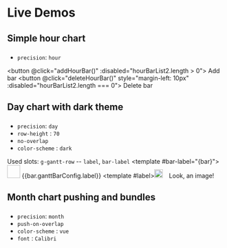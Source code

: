 
# Live Demos

## Simple hour chart  
### 
- `precision`: `hour`
<g-gantt-chart chart-start="01.01.2022 12:00" chart-end="02.01.2022 12:00" precision="hour" grid width="100%" bar-start="beginDate" bar-end="endDate" date-format="DD.MM.YYYY HH:mm"> <g-gantt-row label="My row 1" :bars="hourBarList1" highlight-on-hover/><g-gantt-row label="Another row" :bars="hourBarList2" highlight-on-hover/></g-gantt-chart>

<button @click="addHourBar()" :disabled="hourBarList2.length > 0"> Add bar </button>
<button @click="deleteHourBar()" style="margin-left: 10px" :disabled="hourBarList2.length === 0"> Delete bar </button>
## Day chart with dark theme  
### 
- `precision`: `day`
- `row-height` : `70`
- `no-overlap`
- `color-scheme` : `dark`

Used slots:
`g-gantt-row` --  `label`, `bar-label`
<g-gantt-chart chart-start="01.01.2022 12:00" chart-end="03.01.2022 03:00" precision="day" grid width="100%" :row-height="70" bar-start="beginDate" bar-end="endDate" date-format="DD.MM.YYYY HH:mm" color-scheme="dark" no-overlap> <g-gantt-row label="Row label" :bars="dayBarList1" highlight-on-hover><template #bar-label="{bar}"><img v-if="bar.imgSrc" :src="bar.imgSrc" height="30" width="30"/> {{bar.ganttBarConfig.label}} </template></g-gantt-row><g-gantt-row label="My row 2" :bars="[]" highlight-on-hover><template #label><img src='https://user-images.githubusercontent.com/28678851/148047714-301f07df-4101-48b8-9e47-1f272b290e80.png' height="20" widht="20" style="padding-right:10px"/> Look, an image!</template></g-gantt-row></g-gantt-chart>

## Month chart pushing and bundles
### 
- `precision`: `month`
- `push-on-overlap`
- `color-scheme` : `vue`
- `font` : `Calibri`
<g-gantt-chart chart-start="01.01.2022 12:00" chart-end="15.03.2022 03:00" precision="month" grid width="100%" bar-start="beginDate" bar-end="endDate" date-format="DD.MM.YYYY HH:mm" color-scheme="vue" font="Calibri" push-on-overlap> <g-gantt-row label="My row 1" :bars="monthBarList1" highlight-on-hover/><g-gantt-row label="My row 2" :bars="monthBarList2" highlight-on-hover/>
<g-gantt-row label="Look at me!" :bars="monthBarList3" highlight-on-hover/><g-gantt-row label="Fourth row" :bars="[]" highlight-on-hover/></g-gantt-chart>

<script setup>
import { ref } from "vue"

const hourBarList1 = ref([
  {
    beginDate: "01.01.2022 15:00",
    endDate: "01.01.2022 19:45",
    ganttBarConfig: {
      id: "8621987329",
      label: "Drag me",
      style: {
        color: "white"
      }
    }
  },
  {
    beginDate: "01.01.2022 23:00",
    endDate: "02.01.2022 08:05",
    ganttBarConfig: {
      id: "8621987322",
      label: "Drag my handles",
      hasHandles: true,
      style: {
        background: "#d66f2a",
        color: "white"
      }
    }
  }
])

const hourBarList2 = ref([])

const dayBarList1 = ref([
  {
    beginDate: "01.01.2022 15:00",
    endDate: "01.01.2022 19:45",
    ganttBarConfig: {
      id: "a621987323",
      label: "Drag me",
      style: {
        background: "#cc2a2d",
        color: "white"
      }
    }
  },
  {
    beginDate: "01.01.2022 23:00",
    endDate: "02.01.2022 18:00",
    imgSrc: "https://user-images.githubusercontent.com/28678851/148047714-301f07df-4101-48b8-9e47-1f272b290e80.png",
    ganttBarConfig: {
      id: "x21987322",
      label: "I have an image",
      hasHandles: true,
      style: {
        background: "#e2e595",
        color: "black",
        borderRadius: "40px"
      }
    }
  }
])

const monthBarList1 = ref([
  {
    beginDate: "01.01.2022 23:00",
    endDate: "02.02.2022 08:05",
    ganttBarConfig: {
      id: "5621987352",
      label: "I'm in a bundle",
      hasHandles: true,
      bundle: "myBundle",
      style: {
        background: "#1c8745",
        color: "white",
        borderRadius: "20px"
      }
    }
  }
])

const monthBarList2 = ref([
  {
    beginDate: "01.01.2022 23:00",
    endDate: "02.02.2022 08:05",
    ganttBarConfig: {
      id: "8621987321",
      label: "I'm in a bundle",
      hasHandles: true,
      bundle: "myBundle",
      style: {
        background: "#a02353",
        color: "white",
        borderRadius: "20px"
      }
    }
  },
  {
    beginDate: "15.02.2022 00:00",
    endDate: "01.03.2022 00:05",
    ganttBarConfig: {
      id: "7721987321",
      label: "Lorem ispum dolor",
      bundle: "bundle2",
      style: {
        backgroundImage: "repeating-linear-gradient(45deg, #ccc, #ccc 30px, #8221b2 30px, #8221b2 60px)",
        borderRadius: "20px",
        color: "black"
      }
    }
  }
])
const monthBarList3 = ref([{
    beginDate: "15.02.2022 00:00",
    endDate: "01.03.2022 00:05",
    ganttBarConfig: {
      id: "7721987325",
      label: "Lorem ispum dolor",
      bundle: "bundle2",
      style: {
        backgroundImage: "repeating-linear-gradient(45deg, #ccc, #ccc 30px, #8221b2 30px, #8221b2 60px)",
        borderRadius: "20px",
        color: "black"
      }
    }
  }])

const addHourBar = () => {
  if (hourBarList2.value.some(bar => bar.ganttBarConfig.id === "test1")) {
    return
  }
  const bar = {
    beginDate: "01.01.2022 18:00",
    endDate: "02.01.2022 02:00",
    ganttBarConfig: {
      id: "test1",
      hasHandles: true,
      label: "Hello!",
      style: {
        background: "#5484b7",
        borderRadius: "20px",
        color: "white"
      }
    }
  }
  hourBarList2.value.push(bar)
}

const deleteHourBar = () => {
  const idx = hourBarList2.value.findIndex(b => b.ganttBarConfig.id === "test1")
  if (idx !== -1) {
    hourBarList2.value.splice(idx, 1)
  }
}
</script>

<style scoped>
  button {
    padding: 10px;
    background: #258A5D;
    color: white;
    border: none;
    border-radius: 5px;
  }
  button:disabled {
    opacity: 0.5;
  }
</style>
